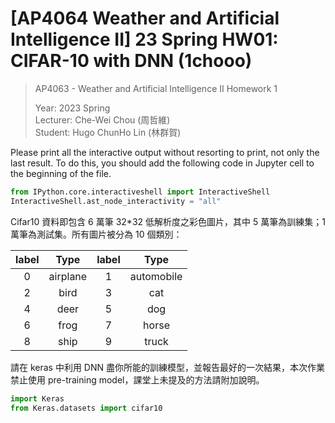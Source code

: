 # [AP4064 Weather and Artificial Intelligence II] 23 Spring HW01: CIFAR-10 with DNN (1chooo)

> AP4063 - Weather and Artificial Intelligence ⅠⅠ Homework 1
> 
> Year: 2023 Spring   
> Lecturer: Che-Wei Chou (周哲維)   
> Student: Hugo ChunHo Lin (林群賀)  

Please print all the interactive output without resorting to print, not only
the last result. To do this, you should add the following code in Jupyter
cell to the beginning of the file.

```python
from IPython.core.interactiveshell import InteractiveShell
InteractiveShell.ast_node_interactivity = "all"
```

Cifar10 資料即包含 6 萬筆 32*32 低解析度之彩色圖片，其中 5 萬筆為訓練集；1 萬筆為測試集。所有圖片被分為 10 個類別：

| label |   Type   | label |    Type    |
| :---: | :------: | :---: | :--------: |
|   0   | airplane |   1   | automobile |
|   2   |   bird   |   3   |    cat     |
|   4   |   deer   |   5   |    dog     |
|   6   |   frog   |   7   |   horse    |
|   8   |   ship   |   9   |   truck    |

請在 keras 中利用 DNN 盡你所能的訓練模型，並報告最好的一次結果，本次作業禁止使用 pre-training model，課堂上未提及的方法請附加說明。

```python
import Keras
from Keras.datasets import cifar10
```
